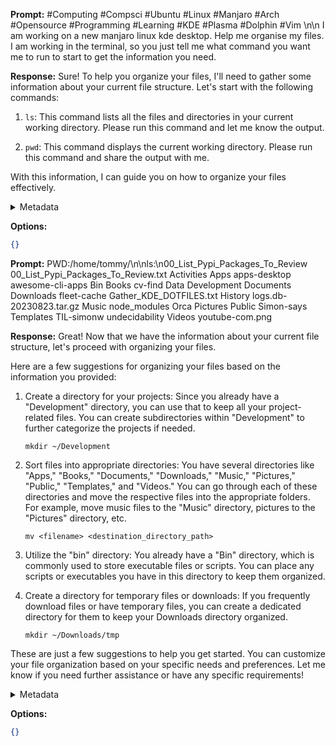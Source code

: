 **Prompt:**
#Computing #Compsci #Ubuntu #Linux #Manjaro #Arch #Opensource #Programming #Learning #KDE #Plasma #Dolphin #Vim \n\n I am working on a new manjaro linux kde desktop. Help me organise my files. I am working in the terminal, so you just tell me what command you want me to run to start to get the information you need.


**Response:**
Sure! To help you organize your files, I'll need to gather some information about your current file structure. Let's start with the following commands:

1. `ls`: This command lists all the files and directories in your current working directory. Please run this command and let me know the output.

2. `pwd`: This command displays the current working directory. Please run this command and share the output with me.

With this information, I can guide you on how to organize your files effectively.

<details><summary>Metadata</summary>

- Duration: 4100 ms
- Datetime: 2023-09-03T09:48:45.794566
- Model: gpt-3.5-turbo-0613

</details>

**Options:**
```json
{}
```

**Prompt:**
PWD:/home/tommy/\n\nls:\n00_List_Pypi_Packages_To_Review
00_List_Pypi_Packages_To_Review.txt
Activities
Apps
apps-desktop
awesome-cli-apps
Bin
Books
cv-find
Data
Development
Documents
Downloads
fleet-cache
Gather_KDE_DOTFILES.txt
History
logs.db-20230823.tar.gz
Music
node_modules
Orca
Pictures
Public
Simon-says
Templates
TIL-simonw
undecidability
Videos
youtube-com.png

**Response:**
Great! Now that we have the information about your current file structure, let's proceed with organizing your files.

Here are a few suggestions for organizing your files based on the information you provided:

1. Create a directory for your projects: Since you already have a "Development" directory, you can use that to keep all your project-related files. You can create subdirectories within "Development" to further categorize the projects if needed.

   ```shell
   mkdir ~/Development
   ```

2. Sort files into appropriate directories: You have several directories like "Apps," "Books," "Documents," "Downloads," "Music," "Pictures," "Public," "Templates," and "Videos." You can go through each of these directories and move the respective files into the appropriate folders. For example, move music files to the "Music" directory, pictures to the "Pictures" directory, etc.

   ```shell
   mv <filename> <destination_directory_path>
   ```

3. Utilize the "bin" directory: You already have a "Bin" directory, which is commonly used to store executable files or scripts. You can place any scripts or executables you have in this directory to keep them organized.

4. Create a directory for temporary files or downloads: If you frequently download files or have temporary files, you can create a dedicated directory for them to keep your Downloads directory organized.

   ```shell
   mkdir ~/Downloads/tmp
   ```

These are just a few suggestions to help you get started. You can customize your file organization based on your specific needs and preferences. Let me know if you need further assistance or have any specific requirements!

<details><summary>Metadata</summary>

- Duration: 14048 ms
- Datetime: 2023-09-03T09:51:53.023002
- Model: gpt-3.5-turbo-0613

</details>

**Options:**
```json
{}
```

